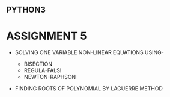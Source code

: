 ## PYTHON3
# ASSIGNMENT 5
* SOLVING ONE VARIABLE NON-LINEAR EQUATIONS USING-
    * BISECTION
    * REGULA-FALSI
    * NEWTON-RAPHSON

* FINDING ROOTS OF POLYNOMIAL BY LAGUERRE METHOD
